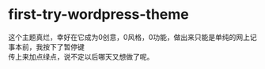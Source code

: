 # first-try-wordpress-theme
这个主题真烂，幸好在它成为0创意，0风格，0功能，做出来只能是单纯的网上记事本前，我按下了暂停键<br>
传上来加点绿点，说不定以后哪天又想做了呢。
